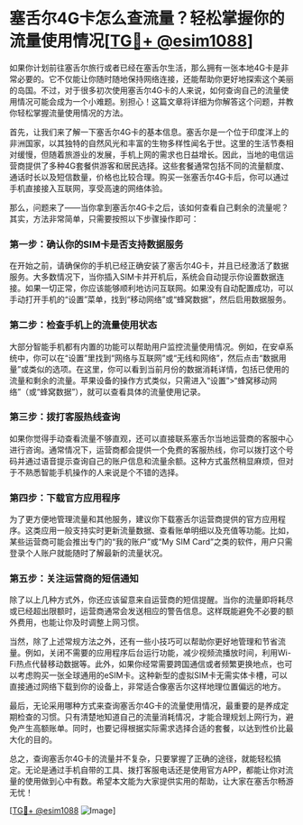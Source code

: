 # 塞舌尔4G卡怎么查流量？轻松掌握你的流量使用情况[[TG💪+ @esim1088](https://t.me/s/esim1088)]

如果你计划前往塞舌尔旅行或者已经在塞舌尔生活，那么拥有一张本地4G卡是非常必要的。它不仅能让你随时随地保持网络连接，还能帮助你更好地探索这个美丽的岛国。不过，对于很多初次使用塞舌尔4G卡的人来说，如何查询自己的流量使用情况可能会成为一个小难题。别担心！这篇文章将详细为你解答这个问题，并教你轻松掌握流量使用情况的方法。

首先，让我们来了解一下塞舌尔4G卡的基本信息。塞舌尔是一个位于印度洋上的非洲国家，以其独特的自然风光和丰富的生物多样性闻名于世。这里的生活节奏相对缓慢，但随着旅游业的发展，手机上网的需求也日益增长。因此，当地的电信运营商提供了多种4G套餐供游客和居民选择。这些套餐通常包括不同的流量额度、通话时长以及短信数量，价格也比较合理。购买一张塞舌尔4G卡后，你可以通过手机直接接入互联网，享受高速的网络体验。

那么，问题来了——当你拿到塞舌尔4G卡之后，该如何查看自己剩余的流量呢？其实，方法非常简单，只需要按照以下步骤操作即可：

### **第一步：确认你的SIM卡是否支持数据服务**
在开始之前，请确保你的手机已经正确安装了塞舌尔4G卡，并且已经激活了数据服务。大多数情况下，当你插入SIM卡并开机后，系统会自动提示你设置数据连接。如果一切正常，你应该能够顺利地访问互联网。如果没有自动配置成功，可以手动打开手机的“设置”菜单，找到“移动网络”或“蜂窝数据”，然后启用数据服务。

### **第二步：检查手机上的流量使用状态**
大部分智能手机都有内置的功能可以帮助用户监控流量使用情况。例如，在安卓系统中，你可以在“设置”里找到“网络与互联网”或“无线和网络”，然后点击“数据用量”或类似的选项。在这里，你可以看到当前月份的数据消耗详情，包括已使用的流量和剩余的流量。苹果设备的操作方式类似，只需进入“设置”>“蜂窝移动网络”（或“蜂窝数据”），就可以查看具体的流量使用记录。

### **第三步：拨打客服热线查询**
如果你觉得手动查看流量不够直观，还可以直接联系塞舌尔当地运营商的客服中心进行咨询。通常情况下，运营商都会提供一个免费的客服热线，你可以拨打这个号码并通过语音提示查询自己的账户信息和流量余额。这种方式虽然稍显麻烦，但对于不熟悉智能手机操作的人来说是个不错的选择。

### **第四步：下载官方应用程序**
为了更方便地管理流量和其他服务，建议你下载塞舌尔运营商提供的官方应用程序。这类应用一般支持实时更新流量数据、查看账单明细以及充值等功能。比如，某些运营商可能会推出专门的“我的账户”或“My SIM Card”之类的软件，用户只需登录个人账户就能随时了解最新的流量状况。

### **第五步：关注运营商的短信通知**
除了以上几种方式外，你还应该留意来自运营商的短信提醒。当你的流量即将耗尽或已经超出限额时，运营商通常会发送相应的警告信息。这样既能避免不必要的额外费用，也能让你及时调整上网习惯。

当然，除了上述常规方法之外，还有一些小技巧可以帮助你更好地管理和节省流量。例如，关闭不需要的应用程序后台运行功能，减少视频流播放时间，利用Wi-Fi热点代替移动数据等。此外，如果你经常需要跨国通信或者频繁更换地点，也可以考虑购买一张全球通用的eSIM卡。这种新型的虚拟SIM卡无需实体卡槽，可以直接通过网络下载到你的设备上，非常适合像塞舌尔这样地理位置偏远的地方。

最后，无论采用哪种方式来查询塞舌尔4G卡的流量使用情况，最重要的是养成定期检查的习惯。只有清楚地知道自己的流量消耗情况，才能合理规划上网行为，避免产生高额账单。同时，也要记得根据实际需求选择合适的套餐，以达到性价比最大化的目的。

总之，查询塞舌尔4G卡的流量并不复杂，只要掌握了正确的途径，就能轻松搞定。无论是通过手机自带的工具、拨打客服电话还是使用官方APP，都能让你对流量的使用做到心中有数。希望本文能为大家提供实用的帮助，让大家在塞舌尔畅游无忧！

[[TG💪+ @esim1088](https://t.me/s/esim1088) ![Image](https://i.postimg.cc/4NQfJmqS/Snipaste-2025-05-13-00-14-12.png)]